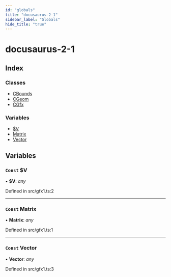 ```yaml
---
id: "globals"
title: "docusaurus-2-1"
sidebar_label: "Globals"
hide_title: "true"
---
```


# docusaurus-2-1

## Index

### Classes

* [CBounds](classes/cbounds.md)
* [CGeom](classes/cgeom.md)
* [CGfx](classes/cgfx.md)

### Variables

* [$V](globals.md#const-v)
* [Matrix](globals.md#const-matrix)
* [Vector](globals.md#const-vector)

## Variables

### `Const` $V

• **$V**: *any*

Defined in src/gfx1.ts:2

___

### `Const` Matrix

• **Matrix**: *any*

Defined in src/gfx1.ts:1

___

### `Const` Vector

• **Vector**: *any*

Defined in src/gfx1.ts:3
